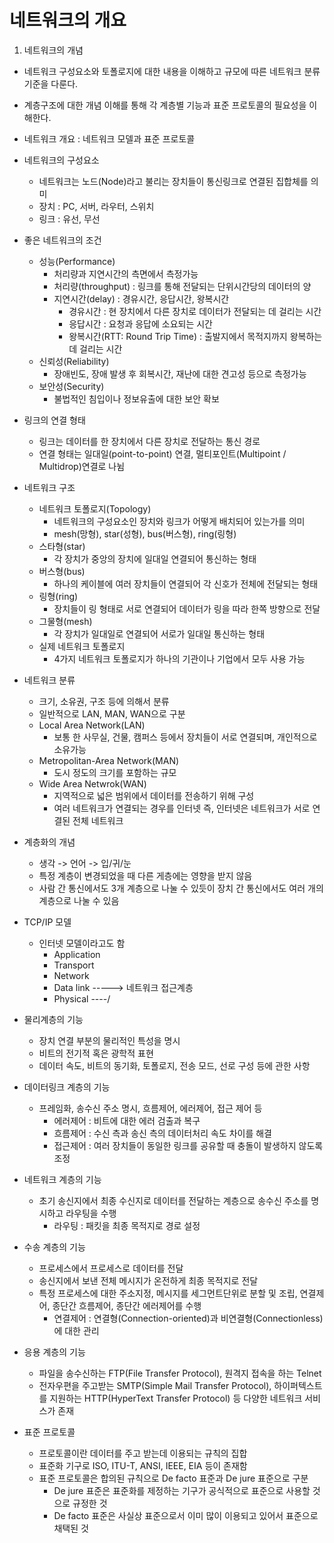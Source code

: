 # 네트워크의 개요

1. 네트워크의 개념
- 네트워크 구성요소와 토폴로지에 대한 내용을 이해하고 규모에 따른 네트워크 분류 기준을 다룬다.
- 계층구조에 대한 개념 이해를 통해 각 계층별 기능과 표준 프로토콜의 필요성을 이해한다.
- 네트워크 개요 : 네트워크 모델과 표준 프로토콜
- 네트워크의 구성요소
    - 네트워크는 노드(Node)라고 불리는 장치들이 통신링크로 연결된 집합체를 의미
    - 장치 : PC, 서버, 라우터, 스위치
    - 링크 : 유선, 무선
- 좋은 네트워크의 조건
    - 성능(Performance)
        - 처리량과 지연시간의 측면에서 측정가능
        - 처리량(throughput) : 링크를 통해 전달되는 단위시간당의 데이터의 양
        - 지연시간(delay) : 경유시간, 응답시간, 왕복시간
            - 경유시간 : 현 장치에서 다른 장치로 데이터가 전달되는 데 걸리는 시간
            - 응답시간 : 요청과 응답에 소요되는 시간
            - 왕복시간(RTT: Round Trip Time) : 출발지에서 목적지까지 왕복하는데 걸리는 시간
    - 신뢰성(Reliability)
        - 장애빈도, 장애 발생 후 회복시간, 재난에 대한 견고성 등으로 측정가능
    - 보안성(Security)
        - 불법적인 침입이나 정보유출에 대한 보안 확보
- 링크의 연결 형태
    - 링크는 데이터를 한 장치에서 다른 장치로 전달하는 통신 경로
    - 연결 형태는 일대일(point-to-point) 연결, 멀티포인트(Multipoint / Multidrop)연결로 나뉨
- 네트워크 구조
    - 네트워크 토폴로지(Topology)
        - 네트워크의 구성요소인 장치와 링크가 어떻게 배치되어 있는가를 의미
        - mesh(망형), star(성형), bus(버스형), ring(링형)
    - 스타형(star)
        - 각 장치가 중앙의 장치에 일대일 연결되어 통신하는 형태
    - 버스형(bus)
        - 하나의 케이블에 여러 장치들이 연결되어 각 신호가 전체에 전달되는 형태
    - 링형(ring)
        - 장치들이 링 형태로 서로 연결되어 데이터가 링을 따라 한쪽 방향으로 전달
    - 그물형(mesh)
        - 각 장치가 일대일로 연결되어 서로가 일대일 통신하는 형태
    - 실제 네트워크 토폴로지
        - 4가지 네트워크 토폴로지가 하나의 기관이나 기업에서 모두 사용 가능
- 네트워크 분류
    - 크기, 소유권, 구조 등에 의해서 분류
    - 일반적으로 LAN, MAN, WAN으로 구분
    - Local Area Network(LAN)
        - 보통 한 사무실, 건물, 캠퍼스 등에서 장치들이 서로 연결되며, 개인적으로 소유가능
    - Metropolitan-Area Network(MAN)
        - 도시 정도의 크기를 포함하는 규모
    - Wide Area Netwrok(WAN)
        - 지역적으로 넓은 범위에서 데이터를 전송하기 위해 구성
        - 여러 네트워크가 연결되는 경우를 인터넷 즉, 인터넷은 네트워크가 서로 연결된 전체 네트워크

- 계층화의 개념
    - 생각 -> 언어 -> 입/귀/눈
    - 특정 계층이 변경되었을 때 다른 게층에는 영향을 받지 않음
    - 사람 간 통신에서도 3개 계층으로 나눌 수 있듯이 장치 간 통신에서도 여러 개의 계층으로 나눌 수 있음

- TCP/IP 모델
    - 인터넷 모델이라고도 함
        - Application
        - Transport
        - Network
        - Data link -----> 네트워크 접근계층
        - Physical  ----/

- 물리계층의 기능
    - 장치 연결 부분의 물리적인 특성을 명시
    - 비트의 전기적 혹은 광학적 표현
    - 데이터 속도, 비트의 동기화, 토폴로지, 전송 모드, 선로 구성 등에 관한 사항

- 데이터링크 계층의 기능
    - 프레임화, 송수신 주소 명시, 흐름제어, 에러제어, 접근 제어 등
        - 에러제어 : 비트에 대한 에러 검출과 복구
        - 흐름제어 : 수신 측과 송신 측의 데이터처리 속도 차이를 해결
        - 접근제어 : 여러 장치들이 동일한 링크를 공유할 때 충돌이 발생하지 않도록 조정

- 네트워크 계층의 기능
    - 초기 송신지에서 최종 수신지로 데이터를 전달하는 계층으로 송수신 주소를 명시하고 라우팅을 수행
        - 라우팅 : 패킷을 최종 목적지로 경로 설정

- 수송 계층의 기능
    - 프로세스에서 프로세스로 데이터를 전달
    - 송신지에서 보낸 전체 메시지가 온전하게 최종 목적지로 전달
    - 특정 프로세스에 대한 주소지정, 메시지를 세그먼트단위로 분할 및 조립, 연결제어, 종단간 흐름제어, 종단간 에러제어를 수행
        - 연결제어 : 연결형(Connection-oriented)과 비연결형(Connectionless)에 대한 관리

- 응용 계층의 기능
    - 파일을 송수신하는 FTP(File Transfer Protocol), 원격지 접속을 하는 Telnet
    - 전자우편을 주고받는 SMTP(Simple Mail Transfer Protocol), 하이퍼텍스트를 지원하는 HTTP(HyperText Transfer Protocol) 등 다양한 네트워크 서비스가 존재

- 표준 프로토콜
    - 프로토콜이란 데이터를 주고 받는데 이용되는 규칙의 집합
    - 표준화 기구로 ISO, ITU-T, ANSI, IEEE, EIA 등이 존재함
    - 표준 프로토콜은 합의된 규칙으로 De facto 표준과 De jure 표준으로 구분
        - De jure 표준은 표준화를 제정하는 기구가 공식적으로 표준으로 사용할 것으로 규정한 것
        - De facto 표준은 사실상 표준으로서 이미 많이 이용되고 있어서 표준으로 채택된 것